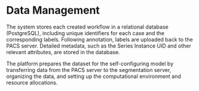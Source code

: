 # Data Management

The system stores each created workflow in a relational database (PostgreSQL), including unique identifiers for each case and the corresponding labels. Following annotation, labels are uploaded back to the PACS server. Detailed metadata, such as the Series Instance UID and other relevant attributes, are stored in the database.

The platform prepares the dataset for the self-configuring model by transferring data from the PACS server to the segmentation server, organizing the data, and setting up the computational environment and resource allocations.